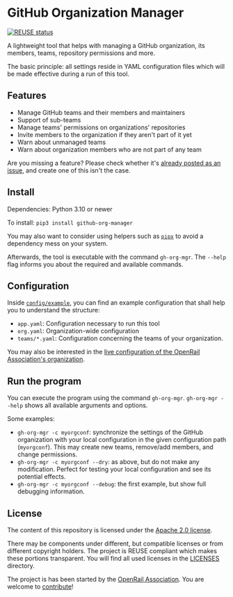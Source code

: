 <!--
SPDX-FileCopyrightText: 2024 DB Systel GmbH

SPDX-License-Identifier: Apache-2.0
-->

# GitHub Organization Manager

[![REUSE status](https://api.reuse.software/badge/github.com/OpenRailAssociation/github-org-manager)](https://api.reuse.software/info/github.com/OpenRailAssociation/github-org-manager)

A lightweight tool that helps with managing a GitHub organization, its members, teams, repository permissions and more.

The basic principle: all settings reside in YAML configuration files which will be made effective during a run of this tool.

## Features

* Manage GitHub teams and their members and maintainers
* Support of sub-teams
* Manage teams' permissions on organizations' repositories
* Invite members to the organization if they aren't part of it yet
* Warn about unmanaged teams
* Warn about organization members who are not part of any team

Are you missing a feature? Please check whether it's [already posted as an issue](https://github.com/OpenRailAssociation/github-org-manager/issues), and create one of this isn't the case.

## Install

Dependencies: Python 3.10 or newer

To install: `pip3 install github-org-manager`

You may also want to consider using helpers such as [`pipx`](https://pipx.pypa.io/) to avoid a dependency mess on your system.

Afterwards, the tool is executable with the command `gh-org-mgr`. The `--help` flag informs you about the required and available commands.

## Configuration

Inside [`config/example`](./config/example), you can find an example configuration that shall help you to understand the structure:

* `app.yaml`: Configuration necessary to run this tool
* `org.yaml`: Organization-wide configuration
* `teams/*.yaml`: Configuration concerning the teams of your organization.

You may also be interested in the [live configuration of the OpenRail Association's organization](https://github.com/OpenRailAssociation/openrail-org-config).

## Run the program

You can execute the program using the command `gh-org-mgr`. `gh-org-mgr --help` shows all available arguments and options.

Some examples:

* `gh-org-mgr -c myorgconf`: synchronize the settings of the GitHub organization with your local configuration in the given configuration path (`myorgconf`). This may create new teams, remove/add members, and change permissions.
* `gh-org-mgr -c myorgconf --dry`: as above, but do not make any modification. Perfect for testing your local configuration and see its potential effects.
* `gh-org-mgr -c myorgconf --debug`: the first example, but show full debugging information.

## License

The content of this repository is licensed under the [Apache 2.0 license](https://www.apache.org/licenses/LICENSE-2.0).

There may be components under different, but compatible licenses or from different copyright holders. The project is REUSE compliant which makes these portions transparent. You will find all used licenses in the [LICENSES](./LICENSES/) directory.

The project is has been started by the [OpenRail Association](https://openrailassociation.org). You are welcome to [contribute](./CONTRIBUTING.md)!
